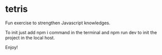 # tetris

Fun exercise to strengthen Javascript knowledges.

To init just add npm i command in the terminal and npm run dev to init the project in the local host.

Enjoy!
